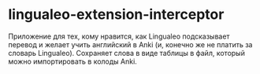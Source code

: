 # lingualeo-extension-interceptor
Приложение для тех, кому нравится, как Lingualeo подсказывает перевод и желает учить английский в Anki (и, конечно же не платить за словарь Lingualeo). Сохраняет слова в виде таблицы в файл, который можно импортировать в колоды Anki.
